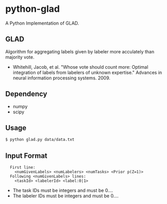 # python-glad #
A Python Implementation of GLAD.

## GLAD ##
Algorithm for aggregating labels given by labeler more acculately than majority vote.

* Whitehill, Jacob, et al. "Whose vote should count more: Optimal integration of labels from labelers of unknown expertise." Advances in neural information processing systems. 2009.

## Dependency ##
* numpy
* scipy

## Usage ##
```bash
$ python glad.py data/data.txt
```

## Input Format ##
```
  First line:
    <numGivenLabels> <numLabelers> <numTasks> <Prior p(Z=1)>
  Following <numGivenLabels> lines:
    <taskId> <labelerId> <label:0|1>
```
* The task IDs must be integers and must be 0...<numImages-1>.
* The labeler IDs must be integers and must be 0...<numLabelers-1>.
